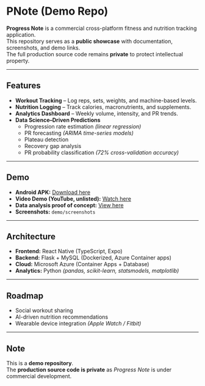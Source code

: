 # PNote (Demo Repo)

**Progress Note** is a commercial cross-platform fitness and nutrition tracking application.  
This repository serves as a **public showcase** with documentation, screenshots, and demo links.  
The full production source code remains **private** to protect intellectual property.  

---

## Features

- **Workout Tracking** – Log reps, sets, weights, and machine-based levels.  
- **Nutrition Logging** – Track calories, macronutrients, and supplements.  
- **Analytics Dashboard** – Weekly volume, intensity, and PR trends.  
- **Data Science–Driven Predictions**  
  - Progression rate estimation *(linear regression)*  
  - PR forecasting *(ARIMA time-series models)*  
  - Plateau detection  
  - Recovery gap analysis  
  - PR probability classification *(72% cross-validation accuracy)*  

---

## Demo

- **Android APK:** [Download here](https://expo.dev/accounts/carlyon/projects/p-note/builds/dba710d7-e74a-4ad5-bd52-b463a28fdb82)    
- **Video Demo (YouTube, unlisted):** [Watch here](https://www.youtube.com/playlist?list=PLBXTsix5hOG72uMRxgAsm-baFxPwtASec) 
- **Data analysis proof of concept:** [View here](https://github.com/TroubledDreamer/workout-analytics) 
- **Screenshots:** `demo/screenshots`
  
---

## Architecture

- **Frontend:** React Native (TypeScript, Expo)  
- **Backend:** Flask + MySQL (Dockerized, Azure Container apps)  
- **Cloud:** Microsoft Azure (Container Apps + Database)  
- **Analytics:** Python *(pandas, scikit-learn, statsmodels, matplotlib)*  

---

## Roadmap

- Social workout sharing  
- AI-driven nutrition recommendations  
- Wearable device integration *(Apple Watch / Fitbit)*  

---

## Note

This is a **demo repository**.  
The **production source code is private** as *Progress Note* is under commercial development.  
